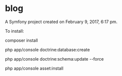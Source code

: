 blog
====

A Symfony project created on February 9, 2017, 6:17 pm.

To install: 

composer install

php app/console doctrine:database:create

php app/console doctrine:schema:update --force

php app/console asset:install
